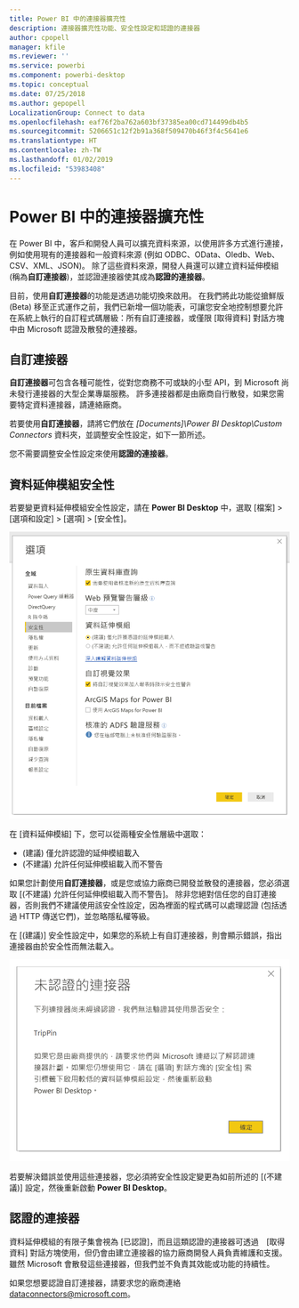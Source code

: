 ```yaml
---
title: Power BI 中的連接器擴充性
description: 連接器擴充性功能、安全性設定和認證的連接器
author: cpopell
manager: kfile
ms.reviewer: ''
ms.service: powerbi
ms.component: powerbi-desktop
ms.topic: conceptual
ms.date: 07/25/2018
ms.author: gepopell
LocalizationGroup: Connect to data
ms.openlocfilehash: eaf76f2ba762a603bf37385ea00cd714499db4b5
ms.sourcegitcommit: 5206651c12f2b91a368f509470b46f3f4c5641e6
ms.translationtype: HT
ms.contentlocale: zh-TW
ms.lasthandoff: 01/02/2019
ms.locfileid: "53983408"
---
```

# <a name="connector-extensibility-in-power-bi"></a>Power BI 中的連接器擴充性

在 Power BI 中，客戶和開發人員可以擴充資料來源，以使用許多方式進行連接，例如使用現有的連接器和一般資料來源 (例如 ODBC、OData、Oledb、Web、CSV、XML、JSON)。 除了這些資料來源，開發人員還可以建立資料延伸模組 (稱為**自訂連接器**)，並認證連接器使其成為**認證的連接器**。

目前，使用**自訂連接器**的功能是透過功能切換來啟用。 在我們將此功能從搶鮮版 (Beta) 移至正式運作之前，我們已新增一個功能表，可讓您安全地控制想要允許在系統上執行的自訂程式碼層級：所有自訂連接器，或僅限 [取得資料] 對話方塊中由 Microsoft 認證及散發的連接器。

## <a name="custom-connectors"></a>自訂連接器

**自訂連接器**可包含各種可能性，從對您商務不可或缺的小型 API，到 Microsoft 尚未發行連接器的大型企業專屬服務。 許多連接器都是由廠商自行散發，如果您需要特定資料連接器，請連絡廠商。

若要使用**自訂連接器**，請將它們放在 *\[Documents]\\Power BI Desktop\\Custom Connectors* 資料夾，並調整安全性設定，如下一節所述。

您不需要調整安全性設定來使用**認證的連接器**。

## <a name="data-extension-security"></a>資料延伸模組安全性

若要變更資料延伸模組安全性設定，請在 **Power BI Desktop** 中，選取 [檔案] > [選項和設定] > [選項] > [安全性]。

![使用資料延伸模組安全性選項控制是否想要能夠載入自訂連接器](media/desktop-connector-extensibility/data-extension-security-1.png)

在 [資料延伸模組] 下，您可以從兩種安全性層級中選取：

* (建議) 僅允許認證的延伸模組載入
* (不建議) 允許任何延伸模組載入而不警告

如果您計劃使用**自訂連接器**，或是您或協力廠商已開發並散發的連接器，您必須選取 [(不建議) 允許任何延伸模組載入而不警告]。 除非您絕對信任您的自訂連接器，否則我們不建議使用該安全性設定，因為裡面的程式碼可以處理認證 (包括透過 HTTP 傳送它們)，並忽略隱私權等級。

在 [(建議)] 安全性設定中，如果您的系統上有自訂連接器，則會顯示錯誤，指出連接器由於安全性而無法載入。

![對話方塊將指出自訂連接器由於安全性設定而無法載入，在本例中為 TripPin](media/desktop-connector-extensibility/data-extension-security-2.png)

若要解決錯誤並使用這些連接器，您必須將安全性設定變更為如前所述的 [(不建議)] 設定，然後重新啟動 **Power BI Desktop**。

## <a name="certified-connectors"></a>認證的連接器

資料延伸模組的有限子集會視為 [已認證]，而且這類認證的連接器可透過　[取得資料] 對話方塊使用，但仍會由建立連接器的協力廠商開發人員負責維護和支援。 雖然 Microsoft 會散發這些連接器，但我們並不負責其效能或功能的持續性。

如果您想要認證自訂連接器，請要求您的廠商連絡 dataconnectors@microsoft.com。
